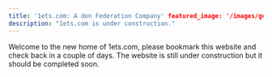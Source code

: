 ```yaml
---
title: '1ets.com: A don Federation Company' featured_image: '/images/gohugo-default-sample-hero-image.jpg'
description: "1ets.com is under construction."
---
```


Welcome to the new home of 1ets.com, please bookmark this website and check back in a couple of days. The website is
still under construction but it should be completed soon.

